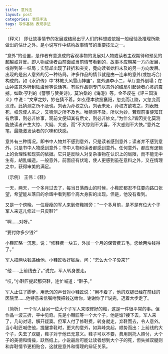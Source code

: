 ```yaml
---
title: 意外法
layout: post
categories: 表现手法
tags: 写作基础 表现手法
---
```


〔释义〕 即让故事情节的发展或结局出乎人们的料想或依据一般经验及推理所能做出的估计之外。是小说写作中结构故事情节的重要技法之一。

“意外”的设置，是作者有意造成的客观事物的发展对人物或读者主观期待和预见的超越或背反。即人物或读者由前面或当前情节看到的，故事本应朝某一方向发展，或得到某一结局；实际却出现了转折和突变，竟向读者始料未及的另一方向发展。出现的是出人意外的另一种结局。许多作品的情节就是由一连串的意外(或加巧合)构成的。如《水浒传》中“林教头风雪山神庙”，意外遇李小二，草厅意外倒塌；在山神庙意外听到陆虞侯等说话等。有些作品则专门以意外的结局引起读者心灵的震撼。如欧·亨利的《警察与赞美诗》，莫泊桑的《海港》等。金圣叹在《评三国演义》中说：“文章之妙，妙在猜不着。如玄德本欲投襄阳，忽变而江陵，又忽变而汉津。此猜测之所不及也。刘表为孙权之仇，刘表未死，孙权方欲攻之，刘表既死，权忽使人吊之，又猜测之所不及也。唯猜测不及，所以为妙，若观前事便知其有后事，则必非妙事，观前文便知其有后文，则必非妙文。”为什么?皆因变化莫测能使读者产生大惊、大疑、大惑，而“不大惊则不大喜，不大惑则不大快。”意外之笔，最能激发读者的兴味和快感。

意外有三种情况。即书中人物并不感到意外，只是读者感到意外；读者并不感到意外，只是书中人物感到意外；书中人物和读者都感到意外。任何意外，都应有逻辑上的合理性和现实的依据。它只是反映人对复杂事物在认识上的局限，而不能无中生有，胡乱编造。一般意外，前面应有伏笔，使人更感到虽在意料之外，又在情理之中，获得审美的满足。

〔示例〕 王伟：《鞋》 

一天，两天，一个多月过去了，每当日落西山的时候，小鞋匠都忍不住要向路口张望，希望能从落日的余辉中看到那个高大身影的出现。但是，他没有看到。

又是一个傍晚，一位瘦瘦的军人来到修鞋摊旁：“一个多月前，是不是有位大个子军人来这儿修过一只皮鞋?”

“啊……对呀。”

“要付你多少钱?”

小鞋匠略一沉思，说：“修鞋费一块五，外加一个月的保管费五毛，您给两块钱得了。”

军人把两块钱递给他，小鞋匠收好钱后，问：“怎么大个子没来?”

“他……上前线去了。”说完，军人转身要走。

“哎，”小鞋匠提起那只鞋，连忙喊道：“鞋子。”

军人止住了脚步，用低沉的声音对小鞋匠说：“用不着了，他的双腿已经在前线的医院里……他特意来信嘱咐我把钱送给你，谢谢你了!”说完，迈着大步走了。

〔简析〕 一个军人替另一位大个子军人来取修好的鞋，这是一件很平常的事。但作品一波三折，平中见奇。先是小鞋匠等一个大个子，他是谁?接下去，军人来了，几句对话，解开疑窦。但军人付了修鞋费，转身就走，弃鞋而去，令人意外。当小鞋匠喊住他，提醒拿鞋时，更大的意外，如异峰突起，顺势而出：上前线的大个子，失去了双腿，鞋子对于他已无意义。鞋子可以不要，费用则托人照付，大个子的美德和情操，跃然纸上。小说最后可能让读者想到大个子的死，但失掉双腿则和弃鞋情节更相贴合，这就是意外和情理的辩证关系。 
